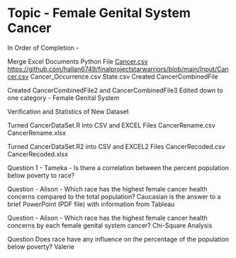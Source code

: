 # Topic - Female Genital System Cancer

In Order of Completion - 

Merge Excel Documents Python File
[Cancer.csv
](url)https://github.com/hallan6749/finalprojectstarwarriors/blob/main/Input/Cancer.csv 
Cancer_Occurrence.csv
State.csv
Created CancerCombinedFile

Created CancerCombinedFile2 and CancerCombinedFile3
Edited down to one category - Female Genital System

Verification and Statistics of New Dataset

Turned CancerDataSet.R into CSV and EXCEL Files
CancerRename.csv
CancerRename.xlsx

Turned CancerDataSet.R2 into CSV and EXCEL2 Files
CancerRecoded.csv
CancerRecoded.xlsx

Question 1 - Tameka - Is there a correlation between the percent population below poverty to race?

Question - Alison - Which race has the highest female cancer health concerns compared to the total population?
Caucasian is the answer to a brief PowerPoint (PDF file) with information from Tableau

Question - Alison - Which race has the highest female cancer health concerns by each female genital system cancer? 
Chi-Square Analysis

Question Does race have any influence on the percentage of the population below poverty? Valerie
